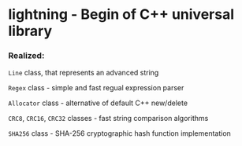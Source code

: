 # lightning - Begin of C++ universal library

### Realized:

`Line` class, that represents an advanced string

`Regex` class - simple and fast regual expression parser

`Allocator` class - alternative of default C++ new/delete

`CRC8`, `CRC16`, `CRC32` classes - fast string comparison algorithms

`SHA256` class - SHA-256 cryptographic hash function implementation
